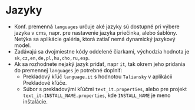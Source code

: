 # Jazyky

- Konf. premenná `languages` určuje aké jazyky sú dostupné pri výbere jazyka v cms, napr. pre nastavenie jazyka priečinka, alebo šablóny. Netýka sa aplikácie galéria, ktorá zatiaľ nemá dynamický jazykový model.
- Zadávajú sa dvojmiestne kódy oddelené čiarkami, východzia hodnota je `sk,cz,en,de,pl,hu,cho,ru,esp`.
- Ak sa rozhodnete nejaký jazyk pridať, napr `it`, tak okrem jeho pridania do premennej `languages` je potrebné doplniť:
  - Prekladový kľúč `language.it` s hodnotou `Taliansky` v aplikácii Prekladové kľúče.
  - Súbor s prekladovými kľúčmi `text_it.properties`, alebo pre projekt `text_it-INSTALL_NAME.properties`, kde `INSTALL_NAME` je meno inštalácie.
